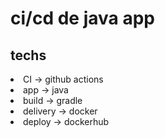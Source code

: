 # ci/cd de java app

<h2>techs</h2>
<li>CI -> github actions
<li>app -> java
<li>build -> gradle
<li>delivery -> docker
<li>deploy -> dockerhub
